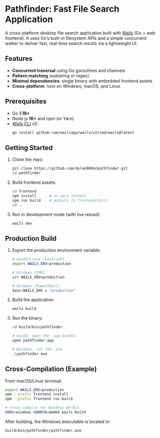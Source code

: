 # Pathfinder: Fast File Search Application

A cross-platform desktop file search application built with [Wails](https://wails.app/) (Go + web frontend). It uses Go’s built-in filesystem APIs and a simple concurrent walker to deliver fast, real-time search results via a lightweight UI.

## Features

- **Concurrent traversal** using Go goroutines and channels
- **Pattern matching** (substring or regex)
- **Minimal dependencies**: single binary with embedded frontend assets
- **Cross-platform**: runs on Windows, macOS, and Linux

## Prerequisites

- Go **1.18+**
- Node.js **16+** and npm (or Yarn)
- [Wails CLI](https://wails.app/) v2:
  ```bash
  go install github.com/wailsapp/wails/v2/cmd/wails@latest
  ```

## Getting Started

1. Clone the repo:

   ```bash
   git clone https://github.com/dylan0804/pathfinder.git
   cd pathfinder
   ```

2. Build frontend assets:

   ```bash
   cd frontend
   npm install      # or yarn install
   npm run build    # outputs to frontend/dist/
   cd ..
   ```

3. Run in development mode (with live reload):

   ```bash
   wails dev
   ```

## Production Build

1. Export the production environment variable:

   ```bash
   # macOS/Linux (bash/zsh)
   export WAILS_ENV=production

   # Windows (CMD)
   set WAILS_ENV=production

   # Windows (PowerShell)
   $env:WAILS_ENV = "production"
   ```

2. Build the application:

   ```bash
   wails build
   ```

3. Run the binary:

   ```bash
   cd build/bin/pathfinder
   
   # macOS: open the .app bundle
   open pathfinder.app
   
   # Windows: run the .exe
   .\pathfinder.exe
   ```

## Cross-Compilation (Example)

From macOS/Linux terminal:

```bash
export WAILS_ENV=production
npm --prefix frontend install
npm --prefix frontend run build

# Cross-compile for Windows 64-bit:
GOOS=windows GOARCH=amd64 wails build
```

After building, the Windows executable is located in:

```
build/bin/pathfinder/pathfinder.exe
```
